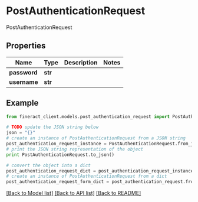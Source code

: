 # PostAuthenticationRequest

PostAuthenticationRequest

## Properties

Name | Type | Description | Notes
------------ | ------------- | ------------- | -------------
**password** | **str** |  | 
**username** | **str** |  | 

## Example

```python
from fineract_client.models.post_authentication_request import PostAuthenticationRequest

# TODO update the JSON string below
json = "{}"
# create an instance of PostAuthenticationRequest from a JSON string
post_authentication_request_instance = PostAuthenticationRequest.from_json(json)
# print the JSON string representation of the object
print PostAuthenticationRequest.to_json()

# convert the object into a dict
post_authentication_request_dict = post_authentication_request_instance.to_dict()
# create an instance of PostAuthenticationRequest from a dict
post_authentication_request_form_dict = post_authentication_request.from_dict(post_authentication_request_dict)
```
[[Back to Model list]](../README.md#documentation-for-models) [[Back to API list]](../README.md#documentation-for-api-endpoints) [[Back to README]](../README.md)


